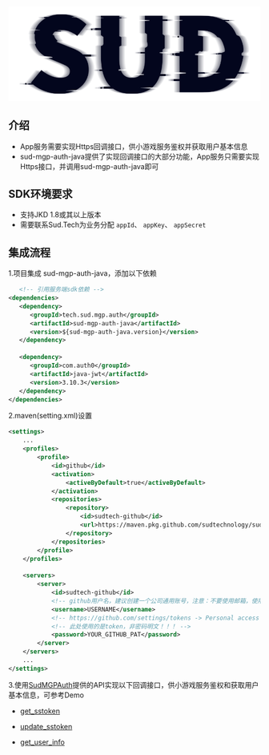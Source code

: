 #

![SUD](../Resource/logo.png)

## 介绍

- App服务需要实现Https回调接口，供小游戏服务鉴权并获取用户基本信息
- sud-mgp-auth-java提供了实现回调接口的大部分功能，App服务只需要实现Https接口，并调用sud-mgp-auth-java即可

## SDK环境要求

- 支持JKD 1.8或其以上版本
- 需要联系Sud.Tech为业务分配 `appId`、 `appKey`、 `appSecret`

## 集成流程

1.项目集成 sud-mgp-auth-java，添加以下依赖
```xml
   <!-- 引用服务端sdk依赖 -->
<dependencies>
   <dependency>
      <groupId>tech.sud.mgp.auth</groupId>
      <artifactId>sud-mgp-auth-java</artifactId>
      <version>${sud-mgp-auth-java.version}</version>
   </dependency>

   <dependency>
      <groupId>com.auth0</groupId>
      <artifactId>java-jwt</artifactId>
      <version>3.10.3</version>
   </dependency>
</dependencies>
```

2.maven(setting.xml)设置
```xml
<settings>
    ...
    <profiles>
        <profile>
            <id>github</id>
            <activation>
                <activeByDefault>true</activeByDefault>
            </activation>
            <repositories>
                <repository>
                    <id>sudtech-github</id>
                    <url>https://maven.pkg.github.com/sudtechnology/sud-mgp-auth-java/</url>
                </repository>
            </repositories>
        </profile>
    </profiles>

    <servers>
        <server>
            <id>sudtech-github</id>
            <!-- github用户名，建议创建一个公司通用账号，注意：不要使用邮箱，使用用户名！！！ -->
            <username>USERNAME</username>
            <!-- https://github.com/settings/tokens -> Personal access tokens -->
            <!-- 此处使用的是token，非密码明文！！！ -->
            <password>YOUR_GITHUB_PAT</password>
        </server>
    </servers>  
    ...
</settings>
```

3.使用[SudMGPAuth](./API/SudMGPAuth-Java.md)提供的API实现以下回调接口，供小游戏服务鉴权和获取用户基本信息，可参考Demo

- [get_sstoken](./HttpsCallback/get_sstoken.md)

- [update_sstoken](./HttpsCallback/update_sstoken.md)

- [get_user_info](./HttpsCallback/get_user_info.md)
